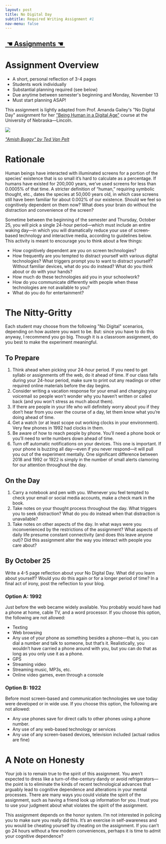 ```yaml
---
layout: post
title: No Digital Day
subtitle: Required Writing Assignment #1
nav-menu: false
---
```


## [ ☚ Assignments ☚ ][1]

# Assignment Overview

+ A short, personal reflection of 3-4 pages
+ Students work individually
+ Substantial planning required (see below)
+ Due anytime between semester's beginning and Monday, November 13
+ Must start planning ASAP!

This assignment is lightly adapted from Prof. Amanda Gailey's "No Digital Day" assignment for her ["Being Human in a Digital Age"][2] course at the University of Nebraska—Lincoln.

![][image-1]

*["Amish Buggy" by Ted Van Pelt][3]*

# Rationale

Human beings have interacted with illuminated screens for a portion of the species’ existence that is so small it’s hard to calculate as a percentage. If humans have existed for 200,000 years, we’ve used screens for less than 0.0005% of that time. A stricter definition of “human,” requiring symbolic thought, etc., dates the species at 50,000 years old, in which case screens still have been familiar for about 0.002% of our existence. Should we feel so cognitively dependent on them now? What does your brain do without the distraction and convenience of the screen?

Sometime between the beginning of the semester and Thursday, October 25, you will pick a single 24-hour period—which must include an entire waking day—in which you will dramatically reduce your use of screen-based technology and interactive media, according to guidelines below. This activity is meant to encourage you to think about a few things:

+ How cognitively dependent are you on screen technologies?
+ How frequently are you tempted to distract yourself with various digital technologies? What triggers prompt you to want to distract yourself? Without familiar devices, what do you do instead? What do you think about or do with your hands?
+ How much do these technologies aid you in your schoolwork?
+ How do you communicate differently with people when these technologies are not available to you?
+ What do you do for entertainment?

# The Nitty-Gritty

Each student may choose from the following "No Digital" scenarios, depending on how austere you want to be. But: since you have to do this anyway, I recommend you go big. Though it is a classroom assignment, do you best to make the experiment meaningful. 

## To Prepare

1. Think ahead when picking your 24-hour period. If you need to get syllabi or assignments off the web, do it ahead of time. If our class falls during your 24-hour period, make sure to print out any readings or other required online materials before the day begins.
2. Consider writing a vacation response for your email and changing your voicemail so people won't wonder why you haven’t written or called back (and you won't stress as much about them).
3. If there are people in your life who will definitely worry about you if they don’t hear from you over the course of a day, let them know what you’re doing ahead of time.
4. Get a watch (or at least scope out working clocks in your environment). Very few phones in 1992 had clocks in them.
5. Be aware of how to reach people by phone. You’ll need a phone book or you’ll need to write numbers down ahead of time.
6. Turn off automatic notifications on your devices. This one is important. If your phone is buzzing all day—even if you never respond—it will pull you out of the experiment mentally. One significant difference between 2018 and 1992 or 1922 is simply in the number of small alerts clamoring for our attention throughout the day.

## On the Day

1. Carry a notebook and pen with you. Whenever you feel tempted to check your email or social media accounts, make a check mark in the book.
2. Take notes on your thought process throughout the day. What triggers you to seek distraction? What do you do instead when that distraction is unavailable?
3. Take notes on other aspects of the day. In what ways were you inconvenienced by the restrictions of the assignment? What aspects of daily life presume constant connectivity (and does this leave anyone out)? Did this assignment alter the way you interact with people you care about?

## By October 25

Write a 4-5 page reflection about your No Digital Day. What did you learn about yourself? Would you do this again or for a longer period of time? In a final act of irony, post the reflection to your blog.

### Option A: 1992 

Just before the web became widely available. You probably would have had a phone at home, cable TV, and a word processor. If you choose this option, the following are not allowed:

+ Texting
+ Web browsing
+ Any use of your phone as something besides a phone—that is, you can dial a number and talk to someone, but that’s it. Realistically, you wouldn’t have carried a phone around with you, but you can do that as long as you only use it as a phone.
+ GPS
+ Streaming video
+ Streaming music, MP3s, etc.
+ Online video games, even through a console

### Option B: 1922

Before most screen-based and communication technologies we use today were developed or in wide use. If you choose this option, the following are not allowed:

+ Any use phones save for direct calls to other phones using a phone number. 
+ Any use of any web-based technology or services
+ Any use of any screen-based devices, television included (actual radios are fine)

# A Note on Honesty

Your job is to remain true to the spirit of this assignment. You aren’t expected to dress like a turn-of-the-century dandy or avoid refrigerators—the point is to eliminate the kinds of recent technological advances that arguably lead to cognitive dependence and alterations in your mental processes. There are many ways you could violate the spirit of the assignment, such as having a friend look up information for you. I trust you to use your judgment about what violates the spirit of the assignment.

This assignment depends on the honor system. I’m not interested in policing you to make sure you really did this. It’s an exercise in self-awareness and you would be cheating yourself by cheating on the assignment. If you can’t go 24 hours without a few modern conveniences, perhaps it is time to admit your cognitive dependence?

[1]:	/assignments.html
[2]:	http://segonku.unl.edu/beinghuman/
[3]:	https://flic.kr/p/rEbyxz

[image-1]:	https://c2.staticflickr.com/8/7705/16841006647_673bbd3488_c.jpg